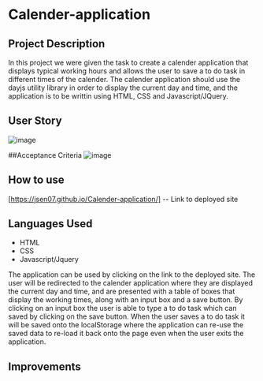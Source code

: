# Calender-application

## Project Description

In this project we were given the task to create a calender application that displays typical working hours and allows the user to save a to do task in different times of the calender. The calender application should use the dayjs utility library in order to display the current day and time, and the application is to be writtin using HTML, CSS and Javascript/JQuery.

## User Story
![image](https://user-images.githubusercontent.com/56829664/222550002-052f650a-a437-4da6-9bdf-0d57a09398a5.png)

##Acceptance Criteria 
![image](https://user-images.githubusercontent.com/56829664/222550234-dfb39ef9-8dfd-48a5-84a4-28775105f12d.png)

## How to use
[https://jsen07.github.io/Calender-application/] -- Link to deployed site

## Languages Used

- HTML
- CSS
- Javascript/Jquery

The application can be used by clicking on the link to the deployed site. The user will be redirected to the calender application where they are displayed the current day and time, and are presented with a table of boxes that display the working times, along with an input box and a save button. By clicking on an input box the user is able to type a to do task which can saved by clicking on the save button. When the user saves a to do task it will be saved onto the localStorage where the application can re-use the saved data to re-load it back onto the page even when the user exits the application. 

## Improvements
